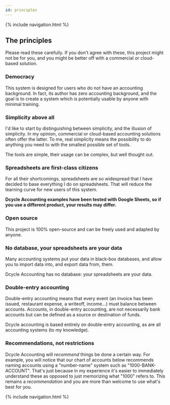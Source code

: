 ```yaml
---
id: principles
---
```

{% include navigation.html %}

The principles
-----

Please read these carefully. If you don't agree with these, this project might not be for you, and you might be better off with a commercial or cloud-based solution.

### Democracy

This system is designed for users who do not have an accounting background. In fact, its author has zero accounting background, and the goal is to create a system which is potentially usable by anyone with minimal training.

### Simplicity above all

I'd like to start by distinguishing between simplicity, and the illusion of simplicity. In my opinion, commercial or cloud-based accounting solutions often offer the latter. To me, real simplicity means the possibility to do anything you need to with the smallest possible set of tools.

The tools are simple, their usage can be complex, but well thought out.

### Spreadsheets are first-class citizens

For all their shortcomings, spreadsheets are so widespread that I have decided to base everything I do on spreadsheets. That will reduce the learning curve for new users of this system.

**Dcycle Accounting examples have been tested with Google Sheets, so if you use a different product, your results may differ.**

### Open source

This project is 100% open-source and can be freely used and adapted by anyone.

### No database, your spreadsheets are your data

Many accounting systems put your data in black-box databases, and allow you to import data into, and export data from, them.

Dcycle Accounting has no database: your spreadsheets are your data.

### Double-entry accounting

Double-entry accounting means that every event (an invoice has been issued, restaurant expense, a writeoff, income...) must balance between accounts. Accounts, in double-entry accounting, are not necessarily bank accounts but can be defined as a source or destination of funds.

Dcycle accounting is based entirely on double-entry accounting, as are all accounting systems (to my knowledge).

### Recommendations, not restrictions

Dcycle Accounting will _recommend_ things be done a certain way. For example, you will notice that our chart of accounts below recommends naming accounts using a "number-name" system such as "1000-BANK-ACCOUNT". That's just because in my experience it's easier to immediately understand these as opposed to just memorizing what "1000" refers to. This remains a _recommendation_ and you are more than welcome to use what's best for you.

{% include navigation.html %}
